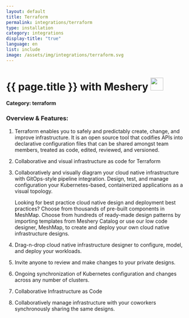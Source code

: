 ```yaml
---
layout: default
title: Terraform
permalink: integrations/terraform
type: installation
category: integrations
display-title: "true"
language: en
list: include
image: /assets/img/integrations/terraform.svg
---
```


<h1>{{ page.title }} with Meshery <img src="{{ page.image }}" style="width: 35px; height: 35px;" /></h1>


#### Category: terraform

### Overview & Features:
1. Terraform enables you to safely and predictably create, change, and improve infrastructure. It is an open source tool that codifies APIs into declarative configuration files that can be shared amongst team members, treated as code, edited, reviewed, and versioned.

2. Collaborative and visual infrastructure as code for Terraform

4. 
    Collaboratively and visually diagram your cloud native infrastructure with GitOps-style pipeline integration. Design, test, and manage configuration your Kubernetes-based, containerized applications as a visual topology.



    Looking for best practice cloud native design and deployment best practices? Choose from thousands of pre-built components in MeshMap. Choose from hundreds of ready-made design patterns by importing templates from Meshery Catalog or use our low code designer, MeshMap, to create and deploy your own cloud native infrastructure designs.



5. Drag-n-drop cloud native infrastructure designer to configure, model, and deploy your workloads.

6. Invite anyone to review and make changes to your private designs.

7. Ongoing synchronization of Kubernetes configuration and changes across any number of clusters.

8. Collaborative Infrastructure as Code

9. Collaboratively manage infrastructure with your coworkers synchronously sharing the same designs.

